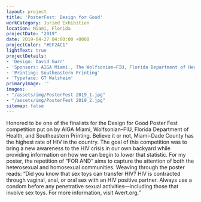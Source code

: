 ```yaml
---
layout: project
title: 'PosterFest: Design for Good'
workCategory: Juried Exhibition
location: Miami, Florida
projectDate: "2019"
date: 2019-04-27 04:00:00 +0000
projectColor: "#EF2AC1"
lightText: true
projectDetails:
- 'Design: David Gurr'
- 'Sponsors: AIGA Miami., The Wolfsonian–FIU, Florida Department of Health'
- 'Printing: Southeastern Printing'
- 'Typeface: GT Walsheim'
primaryImage: ''
images:
- "/assets/img/PosterFest 2019_1.jpg"
- "/assets/img/PosterFest 2019_2.jpg"
sitemap: false
---
```

Honored to be one of the finalists for the Design for Good Poster Fest competition put on by AIGA Miami, Wolfsonian–FIU, Florida Department of Health, and Southeastern Printing. Believe it or not, Miami-Dade County has the highest rate of HIV in the country. The goal of this competition was to bring a new awareness to the HIV crisis in our own backyard while providing information on how we can begin to lower that statistic. For my poster, the repetition of “FOR AND“ aims to capture the attention of both the heterosexual and homosexual communities. Weaving through the poster reads: “Did you know that sex toys can transfer HIV? HIV is contracted through vaginal, anal, or oral sex with an HIV positive partner. Always use a condom before any penetrative sexual activities—including those that involve sex toys. For more information, visit Avert.org.”